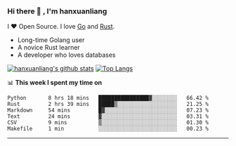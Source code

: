 ### Hi there 👋 , I'm hanxuanliang

<!--
**hanxuanliang/hanxuanliang** is a ✨ _special_ ✨ repository because its `README.md` (this file) appears on your GitHub profile.

Here are some ideas to get you started:

- 🔭 I’m currently working on ...
- 🌱 I’m currently learning ...
- 👯 I’m looking to collaborate on ...
- 🤔 I’m looking for help with ...
- 💬 Ask me about ...
- 📫 How to reach me: ...
- 😄 Pronouns: ...
- ⚡ Fun fact: ...
-->
I ❤ Open Source. I love [Go](https://golang.org) and [Rust](https://www.rust-lang.org/zh-CN/).

* Long-time Golang user
* A novice Rust learner
* A developer who loves databases

[![hanxuanliang's github stats](https://github-readme-stats.vercel.app/api/top-langs/?username=hanxuanliang&hide=html)](https://github.com/anuraghazra/github-readme-stats)
[![Top Langs](https://github-readme-stats.vercel.app/api?username=hanxuanliang&show_icons=true&count_private=true&line_height=40)](https://github.com/anuraghazra/github-readme-stats)

📊 **This week I spent my time on**
<!--START_SECTION:waka-->

```text
Python       8 hrs 18 mins   ████████████████▓░░░░░░░░   66.42 %
Rust         2 hrs 39 mins   █████▒░░░░░░░░░░░░░░░░░░░   21.25 %
Markdown     54 mins         █▓░░░░░░░░░░░░░░░░░░░░░░░   07.23 %
Text         24 mins         ▓░░░░░░░░░░░░░░░░░░░░░░░░   03.31 %
CSV          9 mins          ▒░░░░░░░░░░░░░░░░░░░░░░░░   01.30 %
Makefile     1 min           ░░░░░░░░░░░░░░░░░░░░░░░░░   00.23 %
```

<!--END_SECTION:waka-->

***
